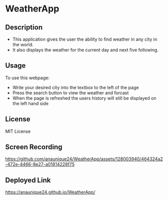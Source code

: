 # WeatherApp

## Description
- This application gives the user the ability to find weather in any city in the world.
- It also displays the weather for the current day and next five following.

## Usage
To use this webpage:
- Write your desired city into the textbox to the left of the page
- Press the search button to view the weather and forcast
- When the page is refreshed the users history will still be displayed on the left hand side

## License
MIT License

## Screen Recording
https://github.com/anaunique24/WeatherApp/assets/128003940/464324a2-472e-4466-8e27-a01814228f75

## Deployed Link
https://anaunique24.github.io/WeatherApp/
